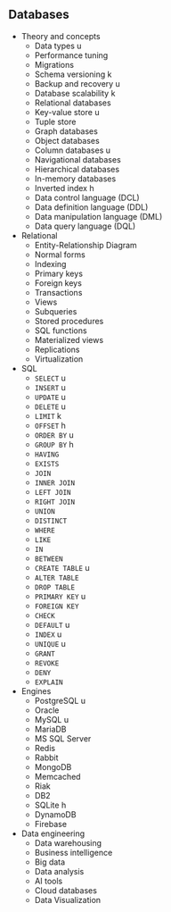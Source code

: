 ## Databases

- Theory and concepts
  - Data types u
  - Performance tuning
  - Migrations
  - Schema versioning k
  - Backup and recovery u
  - Database scalability k
  - Relational databases
  - Key-value store u
  - Tuple store
  - Graph databases
  - Object databases
  - Column databases u
  - Navigational databases
  - Hierarchical databases
  - In-memory databases
  - Inverted index h
  - Data control language (DCL)
  - Data definition language (DDL)
  - Data manipulation language (DML)
  - Data query language (DQL)
- Relational
  - Entity-Relationship Diagram
  - Normal forms
  - Indexing
  - Primary keys
  - Foreign keys
  - Transactions
  - Views
  - Subqueries
  - Stored procedures
  - SQL functions
  - Materialized views
  - Replications
  - Virtualization
- SQL
  - `SELECT` u
  - `INSERT` u
  - `UPDATE` u
  - `DELETE` u
  - `LIMIT` k
  - `OFFSET` h
  - `ORDER BY` u
  - `GROUP BY` h
  - `HAVING`
  - `EXISTS`
  - `JOIN`
  - `INNER JOIN`
  - `LEFT JOIN`
  - `RIGHT JOIN`
  - `UNION`
  - `DISTINCT`
  - `WHERE`
  - `LIKE`
  - `IN`
  - `BETWEEN`
  - `CREATE TABLE` u
  - `ALTER TABLE`
  - `DROP TABLE`
  - `PRIMARY KEY` u
  - `FOREIGN KEY`
  - `CHECK`
  - `DEFAULT` u
  - `INDEX` u
  - `UNIQUE` u
  - `GRANT`
  - `REVOKE`
  - `DENY`
  - `EXPLAIN`
- Engines
  - PostgreSQL u
  - Oracle
  - MySQL u
  - MariaDB
  - MS SQL Server
  - Redis
  - Rabbit
  - MongoDB
  - Memcached
  - Riak
  - DB2
  - SQLite h
  - DynamoDB
  - Firebase
- Data engineering
  - Data warehousing
  - Business intelligence
  - Big data
  - Data analysis
  - AI tools
  - Cloud databases
  - Data Visualization

